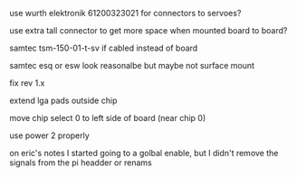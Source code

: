 
use wurth elektronik 61200323021 for connectors to servoes?

use extra tall connector to get more space when mounted board to board?

samtec tsm-150-01-t-sv if cabled instead of board

samtec esq or esw look reasonalbe but maybe not surface mount


fix rev 1.x

extend lga pads outside chip

move chip select 0 to left side of board (near chip 0)

use power 2 properly



on eric's notes I started going to a golbal enable, but I didn't remove the signals from the pi headder or renams
